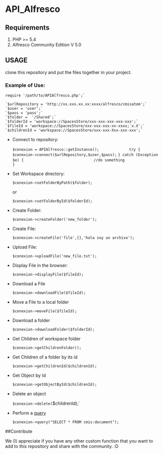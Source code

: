 # API_Alfresco

## Requirements

1. PHP >= 5.4 
2. Alfresco Community Edition V 5.0

## USAGE

clone this repository and put the files together in your project.

### Example  of Use:

    require '/path/to/APIAlfresco.php';`

    `$urlRepository = 'http://xx.xxx.xx.xx:xxxx/alfresco/cmisatom';`
    `$user = 'user';`
    `$pass = 'pass';`
    `$folder =  '/Shared';`
    `$folderId = 'workspace://SpacesStore/xxx-xxx-xxx-xxx-xxx';`
    `$fileId = 'workspace://SpacesStore/xxx-xxx-xxx-xx-xxxx;`x.X';`
    `$childrenId = 'workspace://SpacesStore/xxx-xxx-Xxx-xxx-xxx';`

* Connect to repository:

    `$conexion = APIAlfresco::getInstance();             `
    `try {                                               `
    `    $conexion->connect($urlRepository,$user,$pass); `
    `} catch (Exception $e) {                            `
    `    //do something                                  `
    `}                                                   `

* Set Workspace directory:

    `$conexion->setFolderByPath($folder);`

    or

    `$conexion->setFolderById($folderId);`

* Create Folder:

    `$conexion->createFolder('new_folder');`

* Create File:

    `$conexion->createFile('file',[],'hola soy un archivo');`

* Upload File:

    `$conexion->uploadFile('new_file.txt');`

* Display File in the browser:

    `$conexion->displayFile($fileId);`

* Download a File

    `$conexion->downloadFile($fileId);`

* Move a File to a local folder

    `$conexion->moveFile($fileId);`

* Download a folder

    `$conexion->downloadFolder($folderId);`

* Get Children of workspace folder

    `$conexion->getChildrenFolder();`

* Get Children of a folder by its id

    `$conexion->getChildrenId($childrenId);`

* Get Object by Id

    `$conexion->getObjectById($childrenId);`

* Delete an object

    `$conexion->delete(`$childrenId);`

* Perform a [query](https://wiki.alfresco.com/wiki/CMIS_Query_Language)

    `$conexion->query("SELECT * FROM cmis:document");`


##Contribute

We (I) appreciate if you have any other custom function that you want to add to this repository and share with the community. :D

